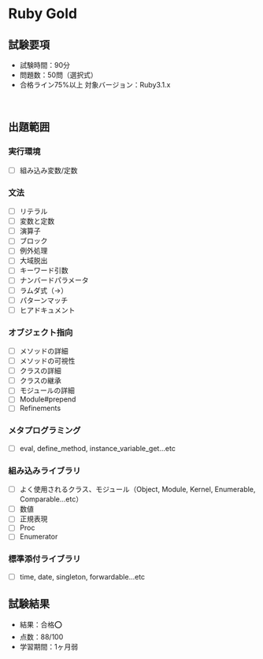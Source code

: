 # Ruby Gold
## 試験要項
- 試験時間：90分
- 問題数：50問（選択式）
- 合格ライン75%以上
対象バージョン：Ruby3.1.x

<br>

## 出題範囲
### 実行環境
- [ ] 組み込み変数/定数
### 文法
- [ ] リテラル
- [ ] 変数と定数
- [ ] 演算子
- [ ] ブロック
- [ ] 例外処理
- [ ] 大域脱出
- [ ] キーワード引数
- [ ] ナンバードパラメータ
- [ ] ラムダ式（->）
- [ ] パターンマッチ
- [ ] ヒアドキュメント
### オブジェクト指向
- [ ] メソッドの詳細
- [ ] メソッドの可視性
- [ ] クラスの詳細
- [ ] クラスの継承
- [ ] モジュールの詳細
- [ ] Module#prepend
- [ ] Refinements
### メタプログラミング
- [ ] eval, define_method, instance_variable_get...etc
### 組み込みライブラリ
- [ ] よく使用されるクラス、モジュール（Object, Module, Kernel, Enumerable, Comparable...etc）
- [ ] 数値
- [ ] 正規表現
- [ ] Proc
- [ ] Enumerator
### 標準添付ライブラリ
- [ ] time, date, singleton, forwardable...etc

## 試験結果
- 結果：合格⭕️
- 点数：88/100
- 学習期間：1ヶ月弱
